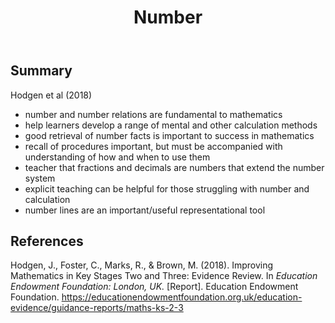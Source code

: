 ﻿---
backlinks:
- title: Mathematical Topics
  url: /memex/sense/Teaching/Mathematics/mathematical-topics.html
title: Number
---
## Summary

Hodgen et al (2018)

- number and number relations are fundamental to mathematics
- help learners develop a range of mental and other calculation methods
- good retrieval of number facts is important to success in mathematics
- recall of procedures important, but must be accompanied with understanding of how and when to use them
- teacher that fractions and decimals are numbers that extend the number system
- explicit teaching can be helpful for those struggling with number and calculation
- number lines are an important/useful representational tool

## References

Hodgen, J., Foster, C., Marks, R., & Brown, M. (2018). Improving Mathematics in Key Stages Two and Three: Evidence Review. In *Education Endowment Foundation: London, UK.* \[Report\]. Education Endowment Foundation. <https://educationendowmentfoundation.org.uk/education-evidence/guidance-reports/maths-ks-2-3>